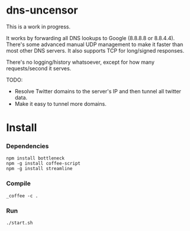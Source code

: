 dns-uncensor
============

This is a work in progress.

It works by forwarding all DNS lookups to Google (8.8.8.8 or 8.8.4.4). There's some advanced manual UDP management to make it faster than most other DNS servers. It also supports TCP for long/signed responses.

There's no logging/history whatsoever, except for how many requests/second it serves.

TODO:

* Resolve Twitter domains to the server's IP and then tunnel all twitter data.
* Make it easy to tunnel more domains.

# Install

### Dependencies
```
npm install bottleneck
npm -g install coffee-script
npm -g install streamline
```

### Compile
```
_coffee -c .
```

### Run
```
./start.sh
```
